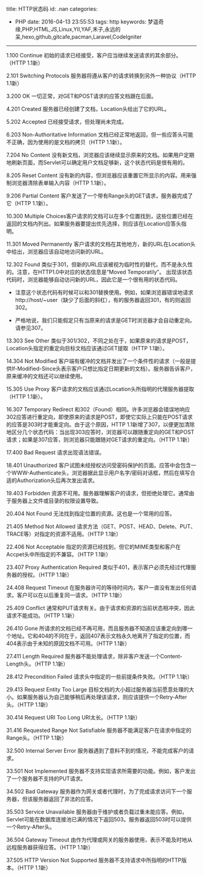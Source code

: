 title: HTTP状态码
id: .nan
categories:
  - PHP
date: 2016-04-13 23:55:53
tags: http
keywords: 梦遥奇缘,PHP,HTML,JS,Linux,YII,YAF,禾子,永远的呆,hexo,github,gitcafe,pacman,Laravel,CodeIgniter
---
1.100 Continue 初始的请求已经接受，客户应当继续发送请求的其余部分。（HTTP 1.1新）

2.101 Switching Protocols 服务器将遵从客户的请求转换到另外一种协议（HTTP 1.1新）

3.200 OK 一切正常，对GET和POST请求的应答文档跟在后面。

4.201 Created 服务器已经创建了文档，Location头给出了它的URL。

5.202 Accepted 已经接受请求，但处理尚未完成。

6.203 Non-Authoritative Information 文档已经正常地返回，但一些应答头可能不正确，因为使用的是文档的拷贝（HTTP 1.1新）。

7.204 No Content 没有新文档，浏览器应该继续显示原来的文档。如果用户定期地刷新页面，而Servlet可以确定用户文档足够新，这个状态代码是很有用的。

8.205 Reset Content 没有新的内容，但浏览器应该重置它所显示的内容。用来强制浏览器清除表单输入内容（HTTP 1.1新）。

9.206 Partial Content 客户发送了一个带有Range头的GET请求，服务器完成了它（HTTP 1.1新）。

10.300 Multiple Choices客户请求的文档可以在多个位置找到，这些位置已经在返回的文档内列出。如果服务器要提出优先选择，则应该在Location应答头指明。

11.301 Moved Permanently 客户请求的文档在其他地方，新的URL在Location头中给出，浏览器应该自动地访问新的URL。

12.302 Found 类似于301，但新的URL应该被视为临时性的替代，而不是永久性的。注意，在HTTP1.0中对应的状态信息是“Moved Temporatily”。
出现该状态代码时，浏览器能够自动访问新的URL，因此它是一个很有用的状态代码。

+ 注意这个状态代码有时候可以和301替换使用。例如，如果浏览器错误地请求http://host/~user（缺少了后面的斜杠），有的服务器返回301，有的则返回302。

+ 严格地说，我们只能假定只有当原来的请求是GET时浏览器才会自动重定向。请参见307。

13.303 See Other 类似于301/302，不同之处在于，如果原来的请求是POST，Location头指定的重定向目标文档应该通过GET提取（HTTP 1.1新）。

14.304 Not Modified 客户端有缓冲的文档并发出了一个条件性的请求（一般是提供If-Modified-Since头表示客户只想比指定日期更新的文档）。服务器告诉客户，原来缓冲的文档还可以继续使用。

15.305 Use Proxy 客户请求的文档应该通过Location头所指明的代理服务器提取（HTTP 1.1新）。

16.307 Temporary Redirect 和302（Found）相同。许多浏览器会错误地响应302应答进行重定向，即使原来的请求是POST，即使它实际上只能在POST请求的应答是303时才能重定向。由于这个原因，HTTP 1.1新增了307，以便更加清除地区分几个状态代码：当出现303应答时，浏览器可以跟随重定向的GET和POST请求；如果是307应答，则浏览器只能跟随对GET请求的重定向。（HTTP 1.1新）

17.400 Bad Request 请求出现语法错误。

18.401 Unauthorized 客户试图未经授权访问受密码保护的页面。应答中会包含一个WWW-Authenticate头，浏览器据此显示用户名字/密码对话框，然后在填写合适的Authorization头后再次发出请求。

19.403 Forbidden 资源不可用。服务器理解客户的请求，但拒绝处理它。通常由于服务器上文件或目录的权限设置导致。

20.404 Not Found 无法找到指定位置的资源。这也是一个常用的应答。

21.405 Method Not Allowed 请求方法（GET、POST、HEAD、Delete、PUT、TRACE等）对指定的资源不适用。（HTTP 1.1新）

22.406 Not Acceptable 指定的资源已经找到，但它的MIME类型和客户在Accpet头中所指定的不兼容。（HTTP 1.1新）

23.407 Proxy Authentication Required 类似于401，表示客户必须先经过代理服务器的授权。（HTTP 1.1新）

24.408 Request Timeout 在服务器许可的等待时间内，客户一直没有发出任何请求。客户可以在以后重复同一请求。（HTTP 1.1新）

25.409 Conflict 通常和PUT请求有关。由于请求和资源的当前状态相冲突，因此请求不能成功。（HTTP 1.1新）

26.410 Gone 所请求的文档已经不再可用，而且服务器不知道应该重定向到哪一个地址。它和404的不同在于，返回407表示文档永久地离开了指定的位置，而404表示由于未知的原因文档不可用。（HTTP 1.1新）

27.411 Length Required 服务器不能处理请求，除非客户发送一个Content-Length头。（HTTP 1.1新）

28.412 Precondition Failed 请求头中指定的一些前提条件失败。（HTTP 1.1新）

29.413 Request Entity Too Large 目标文档的大小超过服务器当前愿意处理的大小。如果服务器认为自己能够稍后再处理该请求，则应该提供一个Retry-After头。（HTTP 1.1新）

30.414 Request URI Too Long URI太长。（HTTP 1.1新）

31.416 Requested Range Not Satisfiable 服务器不能满足客户在请求中指定的Range头。（HTTP 1.1新）

32.500 Internal Server Error 服务器遇到了意料不到的情况，不能完成客户的请求。

33.501 Not Implemented 服务器不支持实现请求所需要的功能。例如，客户发出了一个服务器不支持的PUT请求。

34.502 Bad Gateway 服务器作为网关或者代理时，为了完成请求访问下一个服务器，但该服务器返回了非法的应答。

35.503 Service Unavailable 服务器由于维护或者负载过重未能应答。例如，Servlet可能在数据库连接池已满的情况下返回503。服务器返回503时可以提供一个Retry-After头。

36.504 Gateway Timeout 由作为代理或网关的服务器使用，表示不能及时地从远程服务器获得应答。（HTTP 1.1新）

37.505 HTTP Version Not Supported 服务器不支持请求中所指明的HTTP版本。（HTTP 1.1新）




